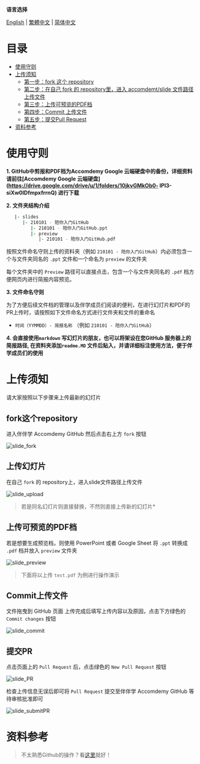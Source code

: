 **语言选择**

[English](readme.en.md)  | [繁體中文](readme.md) | [简体中文](readme.cn.md)

目录
===

- [使用守则](#使用守则)
- [上传须知](#上传须知)
  - [第一步：fork 这个 repository](#fork这个repository)
  - [第二步：在自己 fork 的 repository里，进入 accomdemt/slide 文件路径上传文件](上传简报档)
  - [第三步：上传可预览的PDF档](上传可预览的PDF档)
  - [第四步：Commit 上传文件](Commit上传文件)
  - [第五步：提交Pull Request](提交PR)
- [资料参考](#资料参考)


使用守则
=======

**1. GitHub中剪报和PDF档为Accomdemy Google 云端硬盘中的备份，详细资料请前往[Accomdemy Google 云端硬盘](https://drive.google.com/drive/u/1/folders/10jkvGMkOb0- lPl3-siXw0lDfmpxfrrnQ) 进行下载**

**2. 文件夹结构介绍**

```bash
   |- slides
      |- 210101 - 陪你入门GitHub
         |- 210101 - 陪你入门GitHub.ppt
         |- preview
            |- 210101 - 陪你入门GitHub.pdf
```
按照文件命名守则上传的资料夹（例如 `210101 - 陪你入门GitHub`）内必须包含一个与文件夹同名的 `.ppt` 文件和一个命名为 `preview` 的文件夹

每个文件夹中的 `Preview` 路径可以直接点击，包含一个与文件夹同名的 `.pdf` 档方便网页内进行简报内容预览。

**3. 文件命名守则**

为了方便后续文件档的管理以及伴学成员们阅读的便利，在进行幻灯片和PDF的PR上传时，请按照如下文件命名方式进行文件夹和文件的重命名
   
   - `时间（YYMMDD）- 简报名称` （例如 `210101 - 陪你入门GitHub`）

**4. 会直接使用`markdown` 写幻灯片的朋友，也可以将架设在您GitHub 服务器上的简报路径, 在资料夹添加`readme.MD` 文件后贴入，并请详细标注使用方法，便于伴学成员们的使用**

上传须知
=======

请大家按照以下步骤来上传最新的幻灯片

fork这个repository
------------------

进入伴伴学 Accomdemy GitHub 然后点击右上方 `fork` 按钮

![slide_fork](/media//slide-readme/slide_fork.jpg)


上传幻灯片
---------

在自己 `fork` 的 repository上，进入slide文件路径上传文件

![slide_upload](/media//slide-readme/slide_upload.jpg)

> 若是同名幻灯片则直接替换，不然则直接上传新的幻灯片*


上传可预览的PDF档
----------------

若是想要生成预览档，则使用 PowerPoint 或者 Google Sheet 将 `.ppt` 转换成 `.pdf` 档并放入 `preview` 文件夹

![slide_preview](/media//slide-readme/slide_preview.jpg)

> 下面将以上传 `test.pdf` 为例进行操作演示

Commit上传文件
--------------

文件拖曳到 GitHub 页面 上传完成后填写上传内容以及原因，点击下方绿色的 `Commit changes` 按钮

![slide_commit](/media//slide-readme/slide_commit.jpg)

提交PR
------

点击页面上的 `Pull Request` 后，点击绿色的 `New Pull Request` 按钮

![slide_PR](/media//slide-readme/slide_PR.jpg)

检查上传信息无误后即可将 `Pull Request` 提交至伴伴学 Accomdemy GitHub 等待审核批准即可

![slide_submitPR](/media//slide-readme/slide_submitPR.jpg)


资料参考
=======

> 不太熟悉Github的操作？看[这里](https://forum.amebaiot.com/t/5-github-ameba/459)就好！
